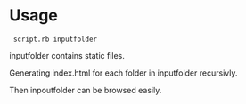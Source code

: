 # Usage

     script.rb inputfolder


inputfolder contains static files.

Generating index.html for each folder in inputfolder recursivly. 

Then inpoutfolder can be browsed easily.
